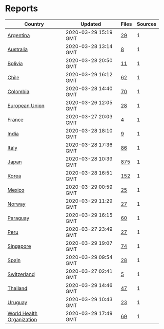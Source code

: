 # Reports

| Country | Updated | Files | Sources |
| --- | --- | --- | --- |
| [Argentina](ar/README.md) | 2020-03-29 15:19 GMT | [29](ar/README.md) | 1 |
| [Australia](au/README.md) | 2020-03-28 13:14 GMT | [8](au/README.md) | 1 |
| [Bolivia](bo/README.md) | 2020-03-28 20:50 GMT | [11](bo/README.md) | 1 |
| [Chile](cl/README.md) | 2020-03-29 16:12 GMT | [62](cl/README.md) | 1 |
| [Colombia](co/README.md) | 2020-03-28 14:40 GMT | [70](co/README.md) | 1 |
| [European Union](eu/README.md) | 2020-03-26 12:05 GMT | [28](eu/README.md) | 1 |
| [France](fr/README.md) | 2020-03-27 20:03 GMT | [4](fr/README.md) | 1 |
| [India](in/README.md) | 2020-03-28 18:10 GMT | [9](in/README.md) | 1 |
| [Italy](it/README.md) | 2020-03-28 17:36 GMT | [86](it/README.md) | 1 |
| [Japan](jp/README.md) | 2020-03-28 10:39 GMT | [875](jp/README.md) | 1 |
| [Korea](kr/README.md) | 2020-03-28 16:51 GMT | [152](kr/README.md) | 1 |
| [Mexico](mx/README.md) | 2020-03-29 00:59 GMT | [25](mx/README.md) | 1 |
| [Norway](no/README.md) | 2020-03-29 11:29 GMT | [27](no/README.md) | 1 |
| [Paraguay](py/README.md) | 2020-03-29 16:15 GMT | [60](py/README.md) | 1 |
| [Peru](pe/README.md) | 2020-03-27 23:49 GMT | [27](pe/README.md) | 1 |
| [Singapore](sg/README.md) | 2020-03-29 19:07 GMT | [74](sg/README.md) | 1 |
| [Spain](es/README.md) | 2020-03-29 09:54 GMT | [28](es/README.md) | 1 |
| [Switzerland](ch/README.md) | 2020-03-27 02:41 GMT | [5](ch/README.md) | 1 |
| [Thailand](th/README.md) | 2020-03-29 14:46 GMT | [47](th/README.md) | 1 |
| [Uruguay](uy/README.md) | 2020-03-29 10:43 GMT | [23](uy/README.md) | 1 |
| [World Health Organization](who/README.md) | 2020-03-29 17:49 GMT | [69](who/README.md) | 1 |
